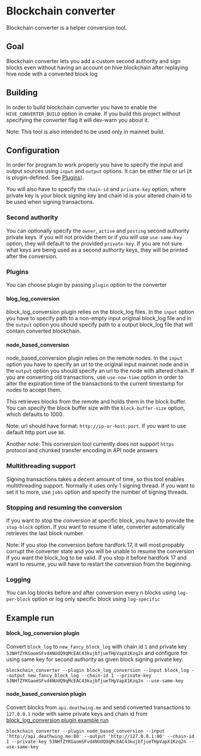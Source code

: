 # Blockchain converter
Blockchain converter is a helper conversion tool.

## Goal
Blockchain converter lets you add a custom second authority and sign blocks even without having an account on hive blockchain after replaying hive node with a converted block log

## Building
In order to build blockchain converter you have to enable the `HIVE_CONVERTER_BUILD` option in cmake.
If you build this project without specifying the converter flag it will dev-warn you about it.

Note: This tool is also intended to be used only in mainnet build.

## Configuration
In order for program to work properly you have to specify the input and output sources using `input` and `output` options. It can be either file or url (it is plugin-defined. See [Plugins](#Plugins)).

You will also have to specify the `chain-id` and `private-key` option, where private key is your block signing key and chain id is your altered chain id to be used when signing transactions.

### Second authority
You can optionally specify the `owner`, `active` and `posting` second authority private keys. If you will not provide them or if you will use `use-same-key` option, they will default to the provided `private-key`. If you are not sure what keys are being used as a second authority keys, they will be printed after the conversion.

### Plugins
You can choose plugin by passing `plugin` option to the converter

#### blog_log_conversion
block_log_conversion plugin relies on the block_log files.
In the `input` option you have to specify path to a non-empty input original block_log file and in the `output` option you should specify path to a output block_log file that will contain converted blockchain.

#### node_based_conversion
node_based_conversion plugin relies on the remote nodes.
In the `input` option you have to specify an url to the original input mainnet node and in the `output` option you should specify an url to the node with altered chain. If you are converting old transactions, use `use-now-time` option in order to alter the expiration time of the transactions to the current timestamp for nodes to accept them.

This retrieves blocks from the remote and holds them in the block buffer. You can specify the block buffer size with the `block-buffer-size` option, which defaults to 1000.

Note: url should have format: `http://ip-or-host:port`. If you want to use default http port use `80`.

Another note: This conversion tool currently does not support `https` protocol and chunked transfer encoding in API node answers

### Multithreading support
Signing transactions takes a decent amount of time, so this tool enables multithreading support.
Normally it uses only 1 signing thread. If you want to set it to more, use `jobs` option and specify the number of signing threads.

### Stopping and resuming the conversion
If you want to stop the conversion at specific block, you have to provide the `stop-block` option. If you want to resume it later, converter automatically retrieves the last block number.

Note: If you stop the conversion before hardfork 17, it will most propably corrupt the converter state and you will be unable to resume the conversion if you want the block_log to be valid. If you stop it before hardfork 17 and want to resume, you will have to restart the conversion from the beginning.

### Logging
You can log blocks before and after conversion every n blocks using `log-per-block` option or log only specific block using `log-specific`

## Example run
#### block_log_conversion plugin
Convert `block_log` to `new_fancy_block_log` with chain id `1` and private key `5JNHfZYKGaomSFvd4NUdQ9qMcEAC43kujbfjueTHpVapX1Kzq2n` and configure for using same key for second authority as given block signing private key:
```
blockchain_converter --plugin block_log_conversion --input block_log --output new_fancy_block_log --chain-id 1 --private-key 5JNHfZYKGaomSFvd4NUdQ9qMcEAC43kujbfjueTHpVapX1Kzq2n --use-same-key
```
#### node_based_conversion plugin
Convert blocks from `api.deathwing.me` and send converted transactions to `127.0.0.1` node with same private keys and chain id from [block_log_conversion plugin example run](#block_log_conversion%20plugin)
```
blockchain_converter --plugin node_based_conversion --input 'http://api.deathwing.me:80' --output 'http://127.0.0.1:80' --chain-id 1 --private-key 5JNHfZYKGaomSFvd4NUdQ9qMcEAC43kujbfjueTHpVapX1Kzq2n --use-same-key
```
